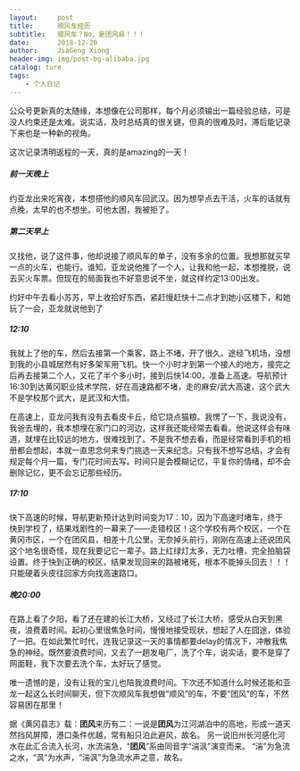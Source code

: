 ```yaml
---
layout:     post
title:      顺风车经历
subtitle:   顺风车？No，是团风县！！！
date:       2018-12-20
author:     JiaGeng Xiong
header-img: img/post-bg-alibaba.jpg
catalog: ture
tags:
    - 个人日记
---
```

公众号更新真的太随缘，本想像在公司那样，每个月必须输出一篇经验总结，可是没人约束还是太难。说实话，及时总结真的很关键，但真的很难及时，滞后能记录下来也是一种新的视角。

这次记录清明返程的一天，真的是amazing的一天！

##### 前一天晚上

约亚龙出来吃宵夜，本想搭他的顺风车回武汉。因为想早点去干活，火车的话就有点晚，太早的也不想坐。可他太困，我被拒了。

##### 第二天早上

又找他，说了这件事，他却说接了顺风车的单子，没有多余的位置。我想那就买早一点的火车，也能行。谁知，亚龙说他推了一个人，让我和他一起，本想推脱，说去买火车票。但现在的局面我也不好意思说不坐，就这样约定13:00出发。

约好中午去看小苏苏，早上收拾好东西，紧赶慢赶快十二点才到她小区楼下，和她玩了一会，亚龙就说他到了

##### 12:10

我就上了他的车，然后去接第一个乘客，路上不堵，开了很久。途经飞机场，没想到我的小县城居然有好多架军用飞机。快一个小时才到第一个接人的地方，接完之后再去接第二个人，又花了半个多小时，接到后快14:00，准备上高速。导航预计16:30到达黄冈职业技术学院，好在高速路都不堵，走的麻安/武大高速，这个武大不是学校那个武大，是武汉和大悟。

在高速上，亚龙问我有没有去看皮卡丘，给它烧点猫粮。我愣了一下，我说没有，我爸去埋的，我本想埋在家门口的河边，这样我还能经常去看看。他说这样会有味道，就埋在比较远的地方，很难找到了。不是我不想去看，而是经常看到手机的相册都会想起，本就一直思念何来专门挑选一天来纪念。只有我不想写总结，才会有规定每个月一篇，专门花时间去写。时间只是会模糊记忆，平复你的情绪，却不会删除记忆，更不会忘记那些经历。

##### 17:10

快下高速的时候，导航更新预计达到时间变为17：10，因为下高速时堵车，终于快到学校了，结果戏剧性的一幕来了——走错校区！这个学校有两个校区，一个在黄冈市区，一个在团风县，相差十几公里。无奈掉头前行，刚刚在高速上还说团风这个地名很奇怪，现在我要记它一辈子。路上红绿灯太多，无力吐槽，完全拍脑袋设置。终于快到正确的校区，结果发现回来的路被堵死，根本不能掉头回去！！！只能硬着头皮往回家方向找高速路口。

##### 晚20:00

在路上看了夕阳，看了还在建的长江大桥，又经过了长江大桥，感受从白天到黑夜，浪费着时间。起初心里很焦急时间，慢慢地接受现状，想起了人在囧途，体验了一把。在如此繁忙时代，连我记录这一天的事情都要delay的情况下，冲散我焦急的神经。既然要浪费时间，又去了一趟发电厂，洗了个车，说实话，要不是穿了网面鞋，我下次要去洗个车，太好玩了感觉。

唯一遗憾的是，没有让我的宝儿也陪我浪费时间。下次还不知道什么时候还能和亚龙一起这么长时间聊天，但下次顺风车我想做“顺风”的车，不要“团风”的车，不然容易困在那里！

据《黄冈县志》载：**团风**来历有二：一说是**团风**为江河湖泊中的高地，形成一道天然挡风屏障，港口条件优越，常有船只泊此避风，故名。 另一说旧州长河感化河水在此汇合流入长河，水流湍急，“**团风**”系由同音字“湍沨”演变而来。 “湍”为急流之水，“沨”为水声，“湍沨”为急流水声之意，故名。
